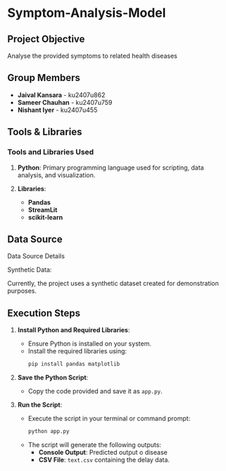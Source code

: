 # Symptom-Analysis-Model

## Project Objective
Analyse the provided symptoms to related health diseases

## Group Members
- **Jaival Kansara** - ku2407u862  
- **Sameer Chauhan** - ku2407u759
- **Nishant Iyer** - ku2407u455

## Tools & Libraries

### Tools and Libraries Used
1. **Python**: Primary programming language used for scripting, data analysis, and visualization.

2. **Libraries**:
    - **Pandas**
    - **StreamLit**
    - **scikit-learn**
  
  ## Data Source
Data Source Details

Synthetic Data:

Currently, the project uses a synthetic dataset created for demonstration purposes.

## Execution Steps

1. **Install Python and Required Libraries**:
   - Ensure Python is installed on your system.
   - Install the required libraries using:
     ```bash
     pip install pandas matplotlib
     ```

2. **Save the Python Script**:
   - Copy the code provided and save it as `app.py`.

3. **Run the Script**:
   - Execute the script in your terminal or command prompt:
     ```bash
     python app.py
     ```
   - The script will generate the following outputs:
     - **Console Output**: Predicted output o disease
     - **CSV File**: `text.csv` containing the delay data.
